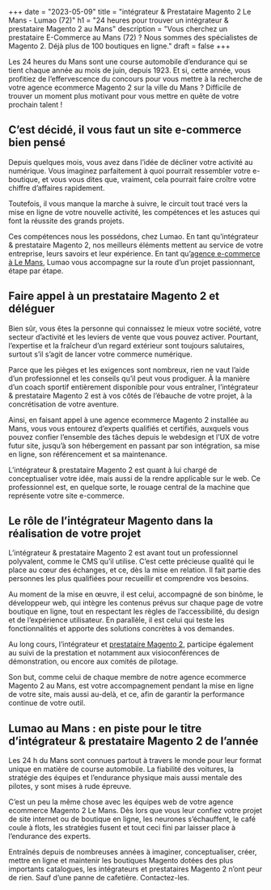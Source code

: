 +++
date = "2023-05-09"
title = "intégrateur & Prestataire Magento 2 Le Mans - Lumao (72)"
h1 = "24 heures pour trouver un intégrateur & prestataire Magento 2 au Mans"
description = "Vous cherchez un prestataire E-Commerce au Mans (72) ? Nous sommes des spécialistes de Magento 2. Déjà plus de 100 boutiques en ligne."
draft = false
+++

Les 24 heures du Mans sont une course automobile d’endurance qui se tient chaque année au mois de juin, depuis 1923. Et si, cette année, vous profitiez de l’effervescence du concours pour vous mettre à la recherche de votre agence ecommerce Magento 2 sur la ville du Mans ? Difficile de trouver un moment plus motivant pour vous mettre en quête de votre prochain talent !

## C’est décidé, il vous faut un site e-commerce bien pensé

Depuis quelques mois, vous avez dans l’idée de décliner votre activité au numérique. Vous imaginez parfaitement à quoi pourrait ressembler votre e-boutique, et vous vous dites que, vraiment, cela pourrait faire croître votre chiffre d’affaires rapidement.

Toutefois, il vous manque la marche à suivre, le circuit tout tracé vers la mise en ligne de votre nouvelle activité, les compétences et les astuces qui font la réussite des grands projets.

Ces compétences nous les possédons, chez Lumao. En tant qu’intégrateur & prestataire Magento 2, nos meilleurs éléments mettent au service de votre entreprise, leurs savoirs et leur expérience. En tant qu’[agence e-commerce à Le Mans](/agence-ecom/le-mans/), Lumao vous accompagne sur la route d’un projet passionnant, étape par étape.

## Faire appel à un prestataire Magento 2 et déléguer

Bien sûr, vous êtes la personne qui connaissez le mieux votre société, votre secteur d’activité et les leviers de vente que vous pouvez activer. Pourtant, l’expertise et la fraîcheur d’un regard extérieur sont toujours salutaires, surtout s’il s’agit de lancer votre commerce numérique.

Parce que les pièges et les exigences sont nombreux, rien ne vaut l’aide d’un professionnel et les conseils qu’il peut vous prodiguer. À la manière d’un coach sportif entièrement disponible pour vous entraîner, l’intégrateur & prestataire Magento 2 est à vos côtés de l’ébauche de votre projet, à la concrétisation de votre aventure.

Ainsi, en faisant appel à une agence ecommerce Magento 2 installée au Mans, vous vous entourez d’experts qualifiés et certifiés, auxquels vous pouvez confier l’ensemble des tâches depuis le webdesign et l’UX de votre futur site, jusqu’à son hébergement en passant par son intégration, sa mise en ligne, son référencement et sa maintenance.

L’intégrateur & prestataire Magento 2 est quant à lui chargé de conceptualiser votre idée, mais aussi de la rendre applicable sur le web. Ce professionnel est, en quelque sorte, le rouage central de la machine que représente votre site e-commerce.

## Le rôle de l’intégrateur Magento dans la réalisation de votre projet

L’intégrateur & prestataire Magento 2 est avant tout un professionnel polyvalent, comme le CMS qu’il utilise. C’est cette précieuse qualité qui le place au cœur des échanges, et ce, dès la mise en relation. Il fait partie des personnes les plus qualifiées pour recueillir et comprendre vos besoins.

Au moment de la mise en œuvre, il est celui, accompagné de son binôme, le développeur web, qui intègre les contenus prévus sur chaque page de votre boutique en ligne, tout en respectant les règles de l’accessibilité, du design et de l’expérience utilisateur. En parallèle, il est celui qui teste les fonctionnalités et apporte des solutions concrètes à vos demandes.

Au long cours, l’intégrateur et [prestataire Magento 2](/ecommerce/cms/magento/prestataire/), participe également au suivi de la prestation et notamment aux visioconférences de démonstration, ou encore aux comités de pilotage.

Son but, comme celui de chaque membre de notre agence ecommerce Magento 2 au Mans, est votre accompagnement pendant la mise en ligne de votre site, mais aussi au-delà, et ce, afin de garantir la performance continue de votre outil.

## Lumao au Mans : en piste pour le titre d’intégrateur & prestataire Magento 2 de l’année

Les 24 h du Mans sont connues partout à travers le monde pour leur format unique en matière de course automobile. La fiabilité des voitures, la stratégie des équipes et l’endurance physique mais aussi mentale des pilotes, y sont mises à rude épreuve.

C’est un peu la même chose avec les équipes web de votre agence ecommerce Magento 2 Le Mans. Dès lors que vous leur confiez votre projet de site internet ou de boutique en ligne, les neurones s’échauffent, le café coule à flots, les stratégies fusent et tout ceci fini par laisser place à l’endurance des experts.

Entraînés depuis de nombreuses années à imaginer, conceptualiser, créer, mettre en ligne et maintenir les boutiques Magento dotées des plus importants catalogues, les intégrateurs et prestataires Magento 2 n’ont peur de rien. Sauf d’une panne de cafetière. Contactez-les.


